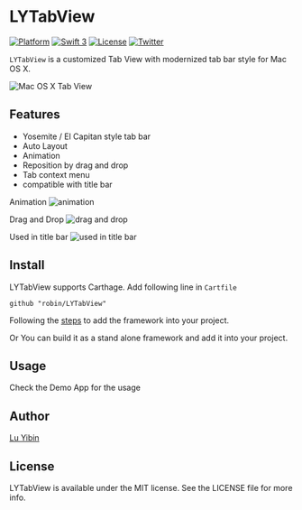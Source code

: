 # LYTabView

[![Platform](http://img.shields.io/badge/platform-macOS-blue.svg?style=flat)](https://developer.apple.com/macos/)
[![Swift 3](https://img.shields.io/badge/Swift-3.0-orange.svg?style=flat)](https://developer.apple.com/swift/)
[![License](http://img.shields.io/badge/license-MIT-lightgrey.svg?style=flat)](http://mit-license.org)
[![Twitter](https://img.shields.io/badge/twitter-@robinlu-blue.svg?style=flat)](http://twitter.com/robinlu)

`LYTabView` is a customized Tab View with modernized tab bar style for Mac OS X.

![Mac OS X Tab View](https://raw.githubusercontent.com/robin/LYTabView/master/images/LYTabBar.png)

## Features
* Yosemite / El Capitan style tab bar
* Auto Layout
* Animation
* Reposition by drag and drop
* Tab context menu
* compatible with title bar

Animation
![animation](https://raw.githubusercontent.com/robin/LYTabView/master/images/animation.gif)

Drag and Drop
![drag and drop](https://raw.githubusercontent.com/robin/LYTabView/master/images/draganddrop.gif)

Used in title bar
![used in title bar](https://raw.githubusercontent.com/robin/LYTabView/master/images/titlebar.gif)

## Install
LYTabView supports Carthage. Add following line in `Cartfile`

    github "robin/LYTabView"

Following the [steps](https://github.com/Carthage/Carthage#if-youre-building-for-os-x) to add the framework into your project.

Or You can build it as a stand alone framework and add it into your project.

## Usage
Check the Demo App for the usage

## Author
[Lu Yibin](http://robin.github.io)

## License
LYTabView is available under the MIT license. See the LICENSE file for more info.
